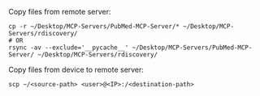 Copy files from remote server:
```
cp -r ~/Desktop/MCP-Servers/PubMed-MCP-Server/* ~/Desktop/MCP-Servers/rdiscovery/
# OR
rsync -av --exclude='__pycache__' ~/Desktop/MCP-Servers/PubMed-MCP-Server/ ~/Desktop/MCP-Servers/rdiscovery/
```

Copy files from device to remote server:
```
scp ~/<source-path> <user>@<IP>:/<destination-path> 
```
